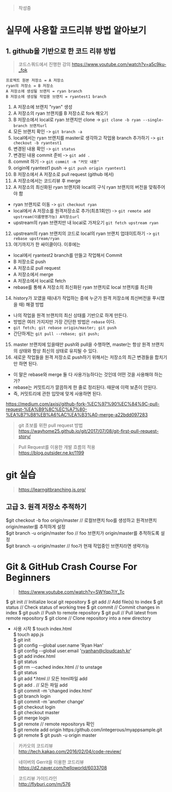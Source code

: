 >작성중 

# 실무에 사용할 코드리뷰 방법 알아보기

## 1. github을 기반으로 한 코드 리뷰 방법
>코드스쿼드에서 진행한 강의
>https://www.youtube.com/watch?v=a5c9ku-_fok

~~~
프로젝트 원본 저장소 = A 저장소
ryan의 저장소 = B 저장소
A 저장소에 생성될 브랜치 = ryan branch
B 저장소에 생성될 작업용 브랜치 = ryantest1 branch 
~~~

1. A 저장소에 브랜치 "ryan" 생성
2. A 저장소의 ryan 브랜치를 B 저장소로 fork 해오기
3. B 저장소에서 local로 ryan 브랜치만 clone -> `git clone -b ryan --single-branch 브랜치url`
4. 모든 브랜치 확인 -> `git branch -a`
4. local에서는 ryan 브랜치를 master로 생각하고 작업용 branch 추가하기 -> `git checkout -b ryantest1`
5. 변경된 내용 확인 -> `git status`
6. 변경된 내용 commit 준비 -> `git add .`
7. commit 하기 -> `git commit -m "커밋 내용"`
8. origin에 ryantest1 push -> `git push origin ryantest1`
9. B 저장소에서 A 저장소로 pull request (github 에서)
10. A 저장소에서는 코드리뷰 후 merge
11. A 저장소의 최신화된 ryan 브랜치와 local의 구식 ryan 브랜치의 버전을 맞춰주어야 함
  - ryan 브랜치로 이동 -> `git checkout ryan`
  - local에서 A 저장소를 원격저장소로 추가(최초1회만) -> `git remote add upstream(이름명명가능) A저장소url`
  - upstream의 ryan 브랜치만 내 local로 가져오기 `git fetch upstream ryan`
12. upstream의 ryan 브랜치의 코드로 local의 ryan 브랜치 업데이트하기 -> `git rebase upstream/ryan`
13. 여기까지가 한 싸이클이다. 이후에는
  - local에서 ryantest2 branch를 만들고 작업해서 Commit
  - B 저장소로 push
  - A 저장소로 pull request
  - A 저장소에서 merge
  - A 저장소에서 local로 fetch
  - rebase를 통해 A 저장소의 최신화된 ryan 브랜치로 local 브랜치를 최신화

14. history가 꼬였을 때(내가 작업하는 중에 누군가 원격 저장소에 최신버전을 푸시했을 때) 해결 방법
  - 나의 작업을 원격 브랜치의 최신 상태를 기반으로 하게 만든다.
  - 방법은 여러 가지지만 가장 간단한 방법은 `rebase` 이다.
  - `git fetch; git rebase origin/master; git push`
  - 간단하게는 `git pull --rebase; git push;`

15. master 브랜치에 있을때만 push와 pull을 수행하면, master는 항상 원격 브랜치의 상태와 항상 최신의 상태로 유지될 수 있다.
16. 새로운 작업들을 원격 저장소로 push하기 위해서는 저장소의 최근 변경들을 합치기만 하면 된다.
  - 이 말은 rebase와 merge 둘 다 사용가능하다는 것인데 어떤 것을 사용해야 하는가?
  - rebase는 커밋트리가 깔끔하게 한 줄로 정리된다. 때문에 이력 보존이 안된다.
  - 즉, 커밋트리에 관한 입맛에 맞게 사용하면 된다.


https://medium.com/axisj/github-fork-%EC%97%90%EC%84%9C-pull-request-%EA%B9%8C%EC%A7%80-%EA%B7%B8%EB%A6%AC%EA%B3%A0-merge-a22bdd097283



>git 초보를 위한 pull request 방법  
https://wayhome25.github.io/git/2017/07/08/git-first-pull-request-story/

>Pull Request를 이용한 개발 흐름의 적용  
https://blog.outsider.ne.kr/1199

# git 실습  
>https://learngitbranching.js.org/

## 고급 3. 원격 저장소 추적하기  
$git checkout -b foo origin/master    // 로컬브랜치 foo를 생성하고 원격브랜치 origin/master를 추적하게 설정  
$git branch -u origin/master foo    // foo 브랜치가 origin/master를 추적하도록 설정  
$git branch -u origin/master    // foo가 현재 작업중인 브랜치라면 생략가능  






# Git & GitHub Crash Course For Beginners  
>https://www.youtube.com/watch?v=SWYqp7iY_Tc

$ git init    // Initialize local git repository
$ git add <file>    // Add file(s) to index
$ git status    // Check status of working tree
$ git commit    // Commit changes in index
$ git push    // Push to remote repository
$ git pull    // Pull latest from remote repository
$ git clone   // Clone repository into a new directory

- 사용 시작
$ touch index.html  
$ touch app.js  
$ git init  
$ git config --global user.name 'Ryan Han'  
$ git config --global user.email 'ryanhan@cloudcash.kr'  
$ git add index.html  
$ git status  
$ git rm --cached index.html    // to unstage  
$ git status  
$ git add \*.html   // 모든 html파일 add  
$ git add .     // 모든 파일 add  
$ git commit -m 'changed index.html'  
$ git branch login  
$ git commit -m 'another change'  
$ git checkout login  
$ git checkout master    
$ git merge login  
$ git remote    // remote repositorys 확인  
$ git remote add origin https:/github.com/integerous/myappsample.git  
$ git remote
$ git push -u origin master




>카카오의 코드리뷰  
http://tech.kakao.com/2016/02/04/code-review/

>네이버의 Gerrit을 이용한 코드리뷰  
https://d2.naver.com/helloworld/6033708

>코드리뷰 가이드라인  
http://flyburi.com/m/576

